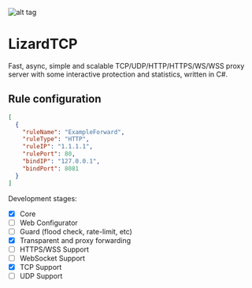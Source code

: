
![alt tag](https://github.com/GiaNTizmO/LizardTCP/blob/master/bg.png)
# LizardTCP
Fast, async, simple and scalable TCP/UDP/HTTP/HTTPS/WS/WSS proxy server with some interactive protection and statistics, written in C#.

## Rule configuration

```json
[
  {
    "ruleName": "ExampleForward",
    "ruleType": "HTTP",
    "ruleIP": "1.1.1.1",
    "rulePort": 80,
    "bindIP": "127.0.0.1",
    "bindPort": 8081
  }
]
```

Development stages:
- [x] Core
- [ ] Web Configurator
- [ ] Guard (flood check, rate-limit, etc)
- [x] Transparent and proxy forwarding
- [ ] HTTPS/WSS Support
- [ ] WebSocket Support
- [x] TCP Support
- [ ] UDP Support
